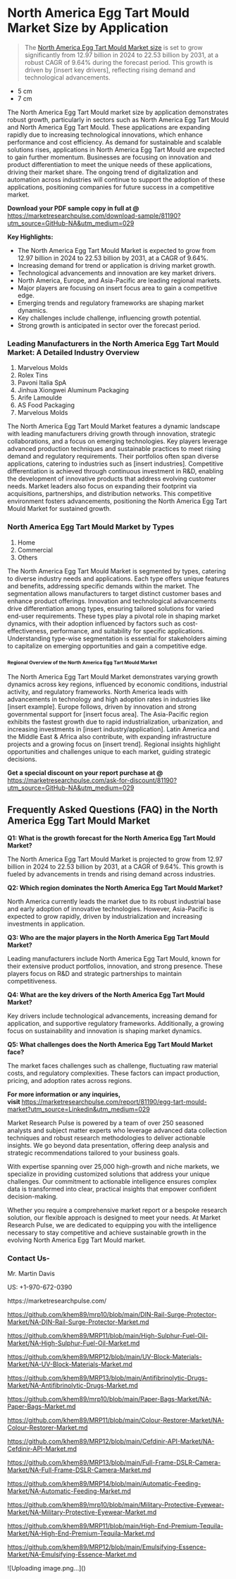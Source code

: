 <h1>North America Egg Tart Mould Market&nbsp;Size by Application</h1><blockquote><p>The <a href="https://marketresearchpulse.com/download-sample/81190?utm_source=GitHub-NA&amp;utm_medium=029">North America Egg Tart Mould Market size</a> is set to grow significantly from 12.97 billion in 2024 to 22.53 billion by 2031, at a robust CAGR of 9.64% during the forecast period. This growth is driven by [insert key drivers], reflecting rising demand and technological advancements.</p></blockquote><ul><li>5 cm<li> 7 cm</li></ul><p>The North America Egg Tart Mould market size by application demonstrates robust growth, particularly in sectors such as North America Egg Tart Mould and North America Egg Tart Mould. These applications are expanding rapidly due to increasing technological innovations, which enhance performance and cost efficiency. As demand for sustainable and scalable solutions rises, applications in North America Egg Tart Mould are expected to gain further momentum. Businesses are focusing on innovation and product differentiation to meet the unique needs of these applications, driving their market share. The ongoing trend of digitalization and automation across industries will continue to support the adoption of these applications, positioning companies for future success in a competitive market.</p><p><strong>Download your PDF sample copy in full at @ </strong><a href="https://marketresearchpulse.com/download-sample/81190?utm_source=GitHub-NA&amp;utm_medium=029">https://marketresearchpulse.com/download-sample/81190?utm_source=GitHub-NA&amp;utm_medium=029</a></p><p><strong>Key Highlights: </strong></p><ul><li>The North America Egg Tart Mould Market is expected to grow from 12.97 billion in 2024 to 22.53 billion by 2031, at a CAGR of 9.64%.</li><li>Increasing demand for trend or application is driving market growth.</li><li>Technological advancements and innovation are key market drivers.</li><li>North America, Europe, and Asia-Pacific are leading regional markets.</li><li>Major players are focusing on insert focus area to gain a competitive edge.</li><li>Emerging trends and regulatory frameworks are shaping market dynamics.</li><li>Key challenges include challenge, influencing growth potential.</li><li>Strong growth is anticipated in sector over the forecast period.</li></ul><h3>Leading Manufacturers in the North America Egg Tart Mould Market: A Detailed Industry Overview</h3><ol><li>Marvelous Molds</li><li>Rolex Tins</li><li>Pavoni Italia SpA</li><li>Jinhua Xiongwei Aluminum Packaging</li><li>Arife Lamoulde</li><li>AS Food Packaging</li><li>Marvelous Molds</li></ol><div class="flex max-w-full flex-col flex-grow"><div class="min-h-8 text-message flex w-full flex-col items-end gap-2 whitespace-normal break-words [.text-message+&amp;]:mt-5" dir="auto" data-message-author-role="assistant" data-message-id="fd8432e4-4910-450d-b182-61b7bfb0a01f" data-message-model-slug="gpt-4o"><div class="flex w-full flex-col gap-1 empty:hidden first:pt-[3px]"><div class="markdown prose w-full break-words dark:prose-invert light"><p>The North America Egg Tart Mould Market features a dynamic landscape with leading manufacturers driving growth through innovation, strategic collaborations, and a focus on emerging technologies. Key players leverage advanced production techniques and sustainable practices to meet rising demand and regulatory requirements. Their portfolios often span diverse applications, catering to industries such as [insert industries]. Competitive differentiation is achieved through continuous investment in R&amp;D, enabling the development of innovative products that address evolving customer needs. Market leaders also focus on expanding their footprint via acquisitions, partnerships, and distribution networks. This competitive environment fosters advancements, positioning the North America Egg Tart Mould Market for sustained growth.</p></div></div></div></div><h3>North America Egg Tart Mould Market by Types</h3><ol><li>Home<li> Commercial<li> Others</li></ol><div class="flex max-w-full flex-col flex-grow"><div class="min-h-8 text-message flex w-full flex-col items-end gap-2 whitespace-normal break-words [.text-message+&amp;]:mt-5" dir="auto" data-message-author-role="assistant" data-message-id="084470be-0bb7-4664-bddf-5156b4f41249" data-message-model-slug="gpt-4o-mini"><div class="flex w-full flex-col gap-1 empty:hidden first:pt-[3px]"><div class="markdown prose w-full break-words dark:prose-invert light"><p>The North America Egg Tart Mould Market is segmented by types, catering to diverse industry needs and applications. Each type offers unique features and benefits, addressing specific demands within the market. The segmentation allows manufacturers to target distinct customer bases and enhance product offerings. Innovation and technological advancements drive differentiation among types, ensuring tailored solutions for varied end-user requirements. These types play a pivotal role in shaping market dynamics, with their adoption influenced by factors such as cost-effectiveness, performance, and suitability for specific applications. Understanding type-wise segmentation is essential for stakeholders aiming to capitalize on emerging opportunities and gain a competitive edge.</p></div></div></div></div><h3><span style="font-size: 11px;">Regional Overview of the North America Egg Tart Mould Market</span></h3><div class="flex max-w-full flex-col flex-grow"><div class="min-h-8 text-message flex w-full flex-col items-end gap-2 whitespace-normal break-words [.text-message+&amp;]:mt-5" dir="auto" data-message-author-role="assistant" data-message-id="e9038762-ce64-4e30-91c9-9bd413514231" data-message-model-slug="gpt-4o-mini"><div class="flex w-full flex-col gap-1 empty:hidden first:pt-[3px]"><div class="markdown prose w-full break-words dark:prose-invert light"><p>The North America Egg Tart Mould Market demonstrates varying growth dynamics across key regions, influenced by economic conditions, industrial activity, and regulatory frameworks. North America leads with advancements in technology and high adoption rates in industries like [insert example]. Europe follows, driven by innovation and strong governmental support for [insert focus area]. The Asia-Pacific region exhibits the fastest growth due to rapid industrialization, urbanization, and increasing investments in [insert industry/application]. Latin America and the Middle East &amp; Africa also contribute, with expanding infrastructure projects and a growing focus on [insert trend]. Regional insights highlight opportunities and challenges unique to each market, guiding strategic decisions.</p></div></div></div></div><p><strong>Get a special discount on your report purchase at @ </strong><a href="https://marketresearchpulse.com/ask-for-discount/81190?utm_source=GitHub-NA&amp;utm_medium=029">https://marketresearchpulse.com/ask-for-discount/81190?utm_source=GitHub-NA&amp;utm_medium=029</a></p><h2>Frequently Asked Questions (FAQ) in the North America Egg Tart Mould Market</h2><p><strong>Q1: What is the growth forecast for the North America Egg Tart Mould Market?</strong></p><p>The North America Egg Tart Mould Market is projected to grow from 12.97 billion in 2024 to 22.53 billion by 2031, at a CAGR of 9.64%. This growth is fueled by advancements in trends and rising demand across industries.</p><p><strong>Q2: Which region dominates the North America Egg Tart Mould Market?</strong></p><p>North America currently leads the market due to its robust industrial base and early adoption of innovative technologies. However, Asia-Pacific is expected to grow rapidly, driven by industrialization and increasing investments in application.</p><p><strong>Q3: Who are the major players in the North America Egg Tart Mould Market?</strong></p><p>Leading manufacturers include North America Egg Tart Mould, known for their extensive product portfolios, innovation, and strong presence. These players focus on R&amp;D and strategic partnerships to maintain competitiveness.</p><p><strong>Q4: What are the key drivers of the North America Egg Tart Mould Market?</strong></p><p>Key drivers include technological advancements, increasing demand for application, and supportive regulatory frameworks. Additionally, a growing focus on sustainability and innovation is shaping market dynamics.</p><p><strong>Q5: What challenges does the North America Egg Tart Mould Market face?</strong></p><p>The market faces challenges such as challenge, fluctuating raw material costs, and regulatory complexities. These factors can impact production, pricing, and adoption rates across regions.</p><p><strong>For more information or any inquiries, visit&nbsp;</strong><a href="https://marketresearchpulse.com/report/81190/egg-tart-mould-market?utm_source=Linkedin&utm_medium=029">https://marketresearchpulse.com/report/81190/egg-tart-mould-market?utm_source=Linkedin&utm_medium=029</a></p><p>Market Research Pulse is powered by a team of over 250 seasoned analysts and subject matter experts who leverage advanced data collection techniques and robust research methodologies to deliver actionable insights. We go beyond data presentation, offering deep analysis and strategic recommendations tailored to your business goals.</p><p>With expertise spanning over 25,000 high-growth and niche markets, we specialize in providing customized solutions that address your unique challenges. Our commitment to actionable intelligence ensures complex data is transformed into clear, practical insights that empower confident decision-making.</p><p>Whether you require a comprehensive market report or a bespoke research solution, our flexible approach is designed to meet your needs. At Market Research Pulse, we are dedicated to equipping you with the intelligence necessary to stay competitive and achieve sustainable growth in the evolving North America Egg Tart Mould market.</p><h3><strong>Contact Us-</strong></h3><p>Mr. Martin Davis</p><p>US: +1-970-672-0390</p><p>https://marketresearchpulse.com/</p><p><a href="https://github.com/khem89/mrp10/blob/main/DIN-Rail-Surge-Protector-Market/NA-DIN-Rail-Surge-Protector-Market.md">https://github.com/khem89/mrp10/blob/main/DIN-Rail-Surge-Protector-Market/NA-DIN-Rail-Surge-Protector-Market.md</a></p><p><a href="https://github.com/khem89/MRP11/blob/main/High-Sulphur-Fuel-Oil-Market/NA-High-Sulphur-Fuel-Oil-Market.md">https://github.com/khem89/MRP11/blob/main/High-Sulphur-Fuel-Oil-Market/NA-High-Sulphur-Fuel-Oil-Market.md</a></p><p><a href="https://github.com/khem89/MRP12/blob/main/UV-Block-Materials-Market/NA-UV-Block-Materials-Market.md">https://github.com/khem89/MRP12/blob/main/UV-Block-Materials-Market/NA-UV-Block-Materials-Market.md</a></p><p><a href="https://github.com/khem89/MRP13/blob/main/Antifibrinolytic-Drugs-Market/NA-Antifibrinolytic-Drugs-Market.md">https://github.com/khem89/MRP13/blob/main/Antifibrinolytic-Drugs-Market/NA-Antifibrinolytic-Drugs-Market.md</a></p><p><a href="https://github.com/khem89/mrp10/blob/main/Paper-Bags-Market/NA-Paper-Bags-Market.md">https://github.com/khem89/mrp10/blob/main/Paper-Bags-Market/NA-Paper-Bags-Market.md</a></p><p><a href="https://github.com/khem89/MRP11/blob/main/Colour-Restorer-Market/NA-Colour-Restorer-Market.md">https://github.com/khem89/MRP11/blob/main/Colour-Restorer-Market/NA-Colour-Restorer-Market.md</a></p><p><a href="https://github.com/khem89/MRP12/blob/main/Cefdinir-API-Market/NA-Cefdinir-API-Market.md">https://github.com/khem89/MRP12/blob/main/Cefdinir-API-Market/NA-Cefdinir-API-Market.md</a></p><p><a href="https://github.com/khem89/MRP13/blob/main/Full-Frame-DSLR-Camera-Market/NA-Full-Frame-DSLR-Camera-Market.md">https://github.com/khem89/MRP13/blob/main/Full-Frame-DSLR-Camera-Market/NA-Full-Frame-DSLR-Camera-Market.md</a></p><p><a href="https://github.com/khem89/MRP14/blob/main/Automatic-Feeding-Market/NA-Automatic-Feeding-Market.md">https://github.com/khem89/MRP14/blob/main/Automatic-Feeding-Market/NA-Automatic-Feeding-Market.md</a></p><p><a href="https://github.com/khem89/mrp10/blob/main/Military-Protective-Eyewear-Market/NA-Military-Protective-Eyewear-Market.md">https://github.com/khem89/mrp10/blob/main/Military-Protective-Eyewear-Market/NA-Military-Protective-Eyewear-Market.md</a></p><p><a href="https://github.com/khem89/MRP11/blob/main/High-End-Premium-Tequila-Market/NA-High-End-Premium-Tequila-Market.md">https://github.com/khem89/MRP11/blob/main/High-End-Premium-Tequila-Market/NA-High-End-Premium-Tequila-Market.md</a></p><p><a href="https://github.com/khem89/MRP12/blob/main/Emulsifying-Essence-Market/NA-Emulsifying-Essence-Market.md">https://github.com/khem89/MRP12/blob/main/Emulsifying-Essence-Market/NA-Emulsifying-Essence-Market.md</a></p>
![Uploading image.png…]()
